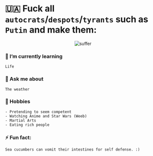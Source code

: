 # 🇺🇦 Fuck all `autocrats`/`despots`/`tyrants` such as `Putin` and make them:

<center>
  
![suffer](https://c.tenor.com/WyCGfaqlRzcAAAAC/suffer-now-suffer.gif)
  
</center>
  
### 🌱 I’m currently learning
```
Life
```


### 💬 Ask me about
```
The weather
```


### 🥷 Hobbies
```
- Pretending to seem competent
- Watching Anime and Star Wars (Weeb)
- Martial Arts
- Eating rich people
```


### ⚡ Fun fact:
```
Sea cucumbers can vomit their intestines for self defense. :)
```
